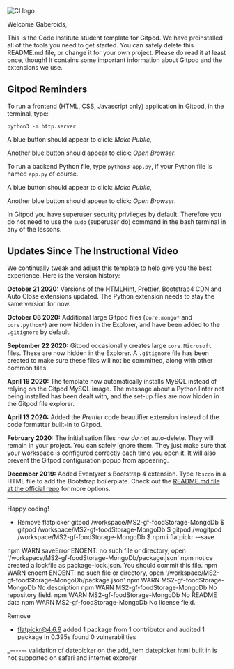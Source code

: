 ![CI logo](https://codeinstitute.s3.amazonaws.com/fullstack/ci_logo_small.png)

Welcome Gaberoids,

This is the Code Institute student template for Gitpod. We have preinstalled all of the tools you need to get started. You can safely delete this README.md file, or change it for your own project. Please do read it at least once, though! It contains some important information about Gitpod and the extensions we use.

## Gitpod Reminders

To run a frontend (HTML, CSS, Javascript only) application in Gitpod, in the terminal, type:

`python3 -m http.server`

A blue button should appear to click: *Make Public*,

Another blue button should appear to click: *Open Browser*.

To run a backend Python file, type `python3 app.py`, if your Python file is named `app.py` of course.

A blue button should appear to click: *Make Public*,

Another blue button should appear to click: *Open Browser*.

In Gitpod you have superuser security privileges by default. Therefore you do not need to use the `sudo` (superuser do) command in the bash terminal in any of the lessons.

## Updates Since The Instructional Video

We continually tweak and adjust this template to help give you the best experience. Here is the version history:

**October 21 2020:** Versions of the HTMLHint, Prettier, Bootstrap4 CDN and Auto Close extensions updated. The Python extension needs to stay the same version for now.

**October 08 2020:** Additional large Gitpod files (`core.mongo*` and `core.python*`) are now hidden in the Explorer, and have been added to the `.gitignore` by default.

**September 22 2020:** Gitpod occasionally creates large `core.Microsoft` files. These are now hidden in the Explorer. A `.gitignore` file has been created to make sure these files will not be committed, along with other common files.

**April 16 2020:** The template now automatically installs MySQL instead of relying on the Gitpod MySQL image. The message about a Python linter not being installed has been dealt with, and the set-up files are now hidden in the Gitpod file explorer.

**April 13 2020:** Added the _Prettier_ code beautifier extension instead of the code formatter built-in to Gitpod.

**February 2020:** The initialisation files now _do not_ auto-delete. They will remain in your project. You can safely ignore them. They just make sure that your workspace is configured correctly each time you open it. It will also prevent the Gitpod configuration popup from appearing.

**December 2019:** Added Eventyret's Bootstrap 4 extension. Type `!bscdn` in a HTML file to add the Bootstrap boilerplate. Check out the <a href="https://github.com/Eventyret/vscode-bcdn" target="_blank">README.md file at the official repo</a> for more options.

--------

Happy coding!




- Remove flatpicker
gitpod /workspace/MS2-gf-foodStorage-MongoDb $ gitpod /workspace/MS2-gf-foodStorage-MongoDb $ gitpod /wogitpod /workspace/MS2-gf-foodStorage-MongoDb $ npm i flatpickr --save

npm WARN saveError ENOENT: no such file or directory, open '/workspace/MS2-gf-foodStorage-MongoDb/package.json'
npm notice created a lockfile as package-lock.json. You should commit this file.
npm WARN enoent ENOENT: no such file or directory, open '/workspace/MS2-gf-foodStorage-MongoDb/package.json'
npm WARN MS2-gf-foodStorage-MongoDb No description
npm WARN MS2-gf-foodStorage-MongoDb No repository field.
npm WARN MS2-gf-foodStorage-MongoDb No README data
npm WARN MS2-gf-foodStorage-MongoDb No license field.

Remove
+ flatpickr@4.6.9
added 1 package from 1 contributor and audited 1 package in 0.395s
found 0 vulnerabilities

_------
validation of datepicker on the add_item 
datepicker html built in is not supported on safari and internet exprorer